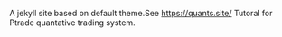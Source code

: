 A jekyll site based on default theme.See https://quants.site/
Tutoral for Ptrade quantative trading system.
